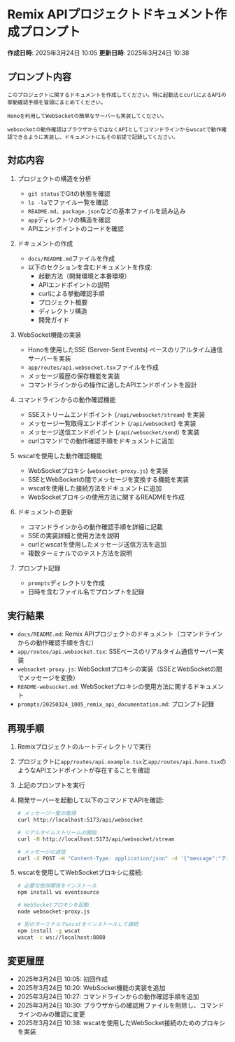 # Remix APIプロジェクトドキュメント作成プロンプト

**作成日時**: 2025年3月24日 10:05
**更新日時**: 2025年3月24日 10:38

## プロンプト内容

```
このプロジェクトに関するドキュメントを作成してください。特に起動法とcurlによるAPIの挙動確認手順を冒頭にまとめてください。
```

```
Honoを利用してWebSocketの簡単なサーバーも実装してください。
```

```
websocketの動作確認はブラウザからではなくAPIとしてコマンドラインからwscatで動作確認できるように実装し、ドキュメントにもその前提で記録してください。
```

## 対応内容

1. プロジェクトの構造を分析
   - `git status`でGitの状態を確認
   - `ls -la`でファイル一覧を確認
   - `README.md`、`package.json`などの基本ファイルを読み込み
   - `app`ディレクトリの構造を確認
   - APIエンドポイントのコードを確認

2. ドキュメントの作成
   - `docs/README.md`ファイルを作成
   - 以下のセクションを含むドキュメントを作成:
     - 起動方法（開発環境と本番環境）
     - APIエンドポイントの説明
     - curlによる挙動確認手順
     - プロジェクト概要
     - ディレクトリ構造
     - 開発ガイド

3. WebSocket機能の実装
   - Honoを使用したSSE (Server-Sent Events) ベースのリアルタイム通信サーバーを実装
   - `app/routes/api.websocket.tsx`ファイルを作成
   - メッセージ履歴の保存機能を実装
   - コマンドラインからの操作に適したAPIエンドポイントを設計

4. コマンドラインからの動作確認機能
   - SSEストリームエンドポイント (`/api/websocket/stream`) を実装
   - メッセージ一覧取得エンドポイント (`/api/websocket`) を実装
   - メッセージ送信エンドポイント (`/api/websocket/send`) を実装
   - curlコマンドでの動作確認手順をドキュメントに追加

5. wscatを使用した動作確認機能
   - WebSocketプロキシ (`websocket-proxy.js`) を実装
   - SSEとWebSocketの間でメッセージを変換する機能を実装
   - wscatを使用した接続方法をドキュメントに追加
   - WebSocketプロキシの使用方法に関するREADMEを作成

6. ドキュメントの更新
   - コマンドラインからの動作確認手順を詳細に記載
   - SSEの実装詳細と使用方法を説明
   - curlとwscatを使用したメッセージ送信方法を追加
   - 複数ターミナルでのテスト方法を説明

7. プロンプト記録
   - `prompts`ディレクトリを作成
   - 日時を含むファイル名でプロンプトを記録

## 実行結果

- `docs/README.md`: Remix APIプロジェクトのドキュメント（コマンドラインからの動作確認手順を含む）
- `app/routes/api.websocket.tsx`: SSEベースのリアルタイム通信サーバー実装
- `websocket-proxy.js`: WebSocketプロキシの実装（SSEとWebSocketの間でメッセージを変換）
- `README-websocket.md`: WebSocketプロキシの使用方法に関するドキュメント
- `prompts/20250324_1005_remix_api_documentation.md`: プロンプト記録

## 再現手順

1. Remixプロジェクトのルートディレクトリで実行
2. プロジェクトに`app/routes/api.example.tsx`と`app/routes/api.hono.tsx`のようなAPIエンドポイントが存在することを確認
3. 上記のプロンプトを実行
4. 開発サーバーを起動して以下のコマンドでAPIを確認:
   ```bash
   # メッセージ一覧の取得
   curl http://localhost:5173/api/websocket
   
   # リアルタイムストリームの開始
   curl -N http://localhost:5173/api/websocket/stream
   
   # メッセージの送信
   curl -X POST -H "Content-Type: application/json" -d '{"message":"テスト"}' http://localhost:5173/api/websocket/send
   ```

5. wscatを使用してWebSocketプロキシに接続:
   ```bash
   # 必要な依存関係をインストール
   npm install ws eventsource
   
   # WebSocketプロキシを起動
   node websocket-proxy.js
   
   # 別のターミナルでwscatをインストールして接続
   npm install -g wscat
   wscat -c ws://localhost:8080
   ```

## 変更履歴

- 2025年3月24日 10:05: 初回作成
- 2025年3月24日 10:20: WebSocket機能の実装を追加
- 2025年3月24日 10:27: コマンドラインからの動作確認手順を追加
- 2025年3月24日 10:30: ブラウザからの確認用ファイルを削除し、コマンドラインのみの確認に変更
- 2025年3月24日 10:38: wscatを使用したWebSocket接続のためのプロキシを実装
